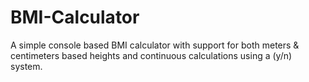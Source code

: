 # BMI-Calculator
A simple console based BMI calculator with support for both meters & centimeters based heights and continuous calculations using a (y/n) system. 
